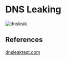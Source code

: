 # DNS Leaking



![dnsleak](dnsleaking-dnsleaktest.png)



## References
[dnsleaktest.com](https://dnsleaktest.com/what-is-a-dns-leak.html)